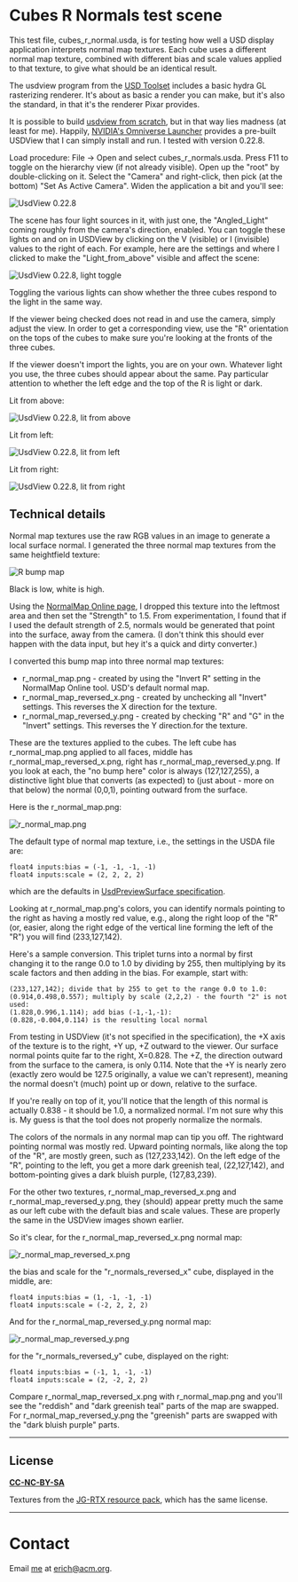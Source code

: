 # Cubes R Normals test scene

This test file, cubes_r_normal.usda, is for testing how well a USD display application interprets normal map textures. Each cube uses a different normal map texture, combined with different bias and scale values applied to that texture, to give what should be an identical result.

The usdview program from the [USD Toolset](https://graphics.pixar.com/usd/release/toolset.html) includes a basic hydra GL rasterizing renderer. It's about as basic a render you can make, but it's also the standard, in that it's the renderer Pixar provides.

It is possible to build [usdview from scratch](https://graphics.pixar.com/usd/release/toolset.html), but in that way lies madness (at least for me). Happily, [NVIDIA's Omniverse Launcher](https://www.nvidia.com/en-us/omniverse/) provides a pre-built USDView that I can simply install and run. I tested with version 0.22.8.

Load procedure: File -> Open and select cubes_r_normals.usda. Press F11 to toggle on the hierarchy view (if not already visible). Open up the "root" by double-clicking on it. Select the "Camera" and right-click, then pick (at the bottom) "Set As Active Camera". Widen the application a bit and you'll see:

![UsdView 0.22.8](/unit_tests/cubes_r_normals/images/crn_usdview.png "UsdView 0.22.8")

The scene has four light sources in it, with just one, the "Angled_Light" coming roughly from the camera's direction, enabled. You can toggle these lights on and on in USDView by clicking on the V (visible) or I (invisible) values to the right of each. For example, here are the settings and where I clicked to make the "Light_from_above" visible and affect the scene:

![UsdView 0.22.8, light toggle](/unit_tests/cubes_r_normals/images/crn_light_toggle.png "UsdView 0.22.8, light toggle")

Toggling the various lights can show whether the three cubes respond to the light in the same way.

If the viewer being checked does not read in and use the camera, simply adjust the view. In order to get a corresponding view, use the "R" orientation on the tops of the cubes to make sure you're looking at the fronts of the three cubes.

If the viewer doesn't import the lights, you are on your own. Whatever light you use, the three cubes should appear about the same. Pay particular attention to whether the left edge and the top of the R is light or dark.

Lit from above:

![UsdView 0.22.8, lit from above](/unit_tests/cubes_r_normals/images/crn_usdview_light_from_above.png "UsdView 0.22.8, lit from above")

Lit from left:

![UsdView 0.22.8, lit from left](/unit_tests/cubes_r_normals/images/crn_usdview_light_from_left.png "UsdView 0.22.8, lit from left")

Lit from right:

![UsdView 0.22.8, lit from right](/unit_tests/cubes_r_normals/images/crn_usdview_light_from_right.png "UsdView 0.22.8, lit from right")

## Technical details

Normal map textures use the raw RGB values in an image to generate a local surface normal. I generated the three normal map textures from the same heightfield texture:

![R bump map](/unit_tests/cubes_r_normals/r_bump_map.png "R bump map")

Black is low, white is high.

Using the [NormalMap Online page](https://cpetry.github.io/NormalMap-Online/), I dropped this texture into the leftmost area and then set the "Strength" to 1.5. From experimentation, I found that if I used the default strength of 2.5, normals would be generated that point into the surface, away from the camera. (I don't think this should ever happen with the data input, but hey it's a quick and dirty converter.)

I converted this bump map into three normal map textures:
* r_normal_map.png - created by using the "Invert R" setting in the NormalMap Online tool. USD's default normal map.
* r_normal_map_reversed_x.png - created by unchecking all "Invert" settings. This reverses the X direction for the texture.
* r_normal_map_reversed_y.png - created by checking "R" and "G" in the "Invert" settings. This reverses the Y direction.for the texture.

These are the textures applied to the cubes. The left cube has r_normal_map.png applied to all faces, middle has r_normal_map_reversed_x.png, right has r_normal_map_reversed_y.png. If you look at each, the "no bump here" color is always (127,127,255), a distinctive light blue that converts (as expected) to (just about - more on that below) the normal (0,0,1), pointing outward from the surface.

Here is the r_normal_map.png:

![r_normal_map.png](/unit_tests/cubes_r_normals/r_normal_map.png "r_normal_map.png")

The default type of normal map texture, i.e., the settings in the USDA file are:

    float4 inputs:bias = (-1, -1, -1, -1)
    float4 inputs:scale = (2, 2, 2, 2)

which are the defaults in [UsdPreviewSurface specification](https://graphics.pixar.com/usd/release/spec_usdpreviewsurface.html). 

Looking at r_normal_map.png's colors, you can identify normals pointing to the right as having a mostly red value, e.g., along the right loop of the "R" (or, easier, along the right edge of the vertical line forming the left of the "R") you will find (233,127,142).

Here's a sample conversion. This triplet turns into a normal by first changing it to the range 0.0 to 1.0 by dividing by 255, then multiplying by its scale factors and then adding in the bias. For example, start with:

    (233,127,142); divide that by 255 to get to the range 0.0 to 1.0:
    (0.914,0.498,0.557); multiply by scale (2,2,2) - the fourth "2" is not used:
    (1.828,0.996,1.114); add bias (-1,-1,-1):
    (0.828,-0.004,0.114) is the resulting local normal

From testing in USDView (it's not specified in the specification), the +X axis of the texture is to the right, +Y up, +Z outward to the viewer. Our surface normal points quite far to the right, X=0.828. The +Z, the direction outward from the surface to the camera, is only 0.114. Note that the +Y is nearly zero (exactly zero would be 127.5 originally, a value we can't represent), meaning the normal doesn't (much) point up or down, relative to the surface.

If you're really on top of it, you'll notice that the length of this normal is actually 0.838 - it should be 1.0, a normalized normal. I'm not sure why this is. My guess is that the tool does not properly normalize the normals.

 The colors of the normals in any normal map can tip you off. The rightward pointing normal was mostly red. Upward pointing normals, like along the top of the "R", are mostly green, such as (127,233,142). On the left edge of the "R", pointing to the left, you get a more dark greenish teal, (22,127,142), and bottom-pointing gives a dark bluish purple, (127,83,239).

 For the other two textures, r_normal_map_reversed_x.png and r_normal_map_reversed_y.png, they (should) appear pretty much the same as our left cube with the default bias and scale values. These are properly the same in the USDView images shown earlier. 
 
 So it's clear, for the r_normal_map_reversed_x.png normal map:

![r_normal_map_reversed_x.png](/unit_tests/cubes_r_normals/r_normal_map_reversed_x.png "r_normal_map_reversed_x.png")

the bias and scale for the "r_normals_reversed_x" cube, displayed in the middle, are:

    float4 inputs:bias = (1, -1, -1, -1)
    float4 inputs:scale = (-2, 2, 2, 2)

And for the r_normal_map_reversed_y.png normal map:

![r_normal_map_reversed_y.png](/unit_tests/cubes_r_normals/r_normal_map_reversed_y.png "r_normal_map_reversed_y.png")

for the "r_normals_reversed_y" cube, displayed on the right:

    float4 inputs:bias = (-1, 1, -1, -1)
    float4 inputs:scale = (2, -2, 2, 2)

Compare r_normal_map_reversed_x.png with r_normal_map.png and you'll see the "reddish" and "dark greenish teal" parts of the map are swapped. For r_normal_map_reversed_y.png the "greenish" parts are swapped with the "dark bluish purple" parts.

---
## License

**[CC-NC-BY-SA](LICENSE)**

Textures from the [JG-RTX resource pack](https://github.com/jasonjgardner/jg-rtx), which has the same license.

---
# Contact
Email [me](http://erichaines.com) at [erich@acm.org](mailto:erich@acm.org).